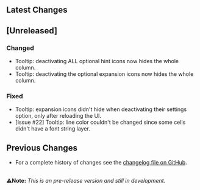 ## Latest Changes

## [Unreleased]

### Changed

* Tooltip: deactivating ALL optional hint icons now hides the whole column.
* Tooltip: deactivating the optional expansion icons now hides the whole column.

### Fixed

* Tooltip: expansion icons didn't hide when deactivating their settings option, only after reloading the UI.
* [Issue #22] Tooltip: line color couldn't be changed since some cells didn't have a font string layer.
&nbsp;

## Previous Changes

* For a complete history of changes see the [changelog file on GitHub](https://github.com/erglo/mission-report-button-plus/blob/main/CHANGELOG.md "CHANGELOG.md").

&nbsp;  
⚠️**Note:** _This is an pre-release version and still in development._
